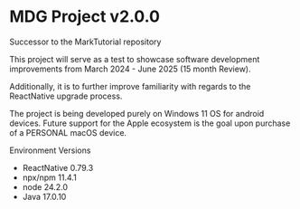 # MDG Project v2.0.0

Successor to the MarkTutorial repository

This project will serve as a test to showcase software development improvements from March 2024 - June 2025 (15 month Review).

Additionally, it is to further improve familiarity with regards to the ReactNative upgrade process.

The project is being developed purely on Windows 11 OS for android devices. Future support for the Apple ecosystem is the goal upon purchase of a PERSONAL macOS device.

Environment Versions

- ReactNative 0.79.3
- npx/npm 11.4.1
- node 24.2.0
- Java 17.0.10

